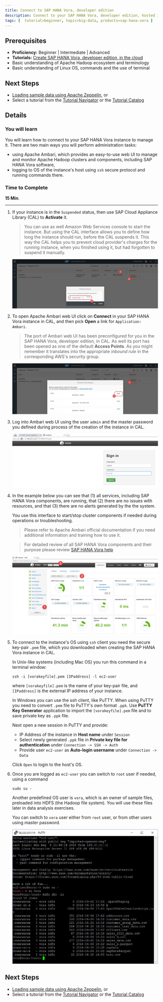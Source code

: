 ```yaml
---
title: Connect to SAP HANA Vora, developer edition
description: Connect to your SAP HANA Vora, developer edition, hosted in the public cloud
tags: [  tutorial>beginner, topic>big-data, products>sap-hana-vora ]
---
```

## Prerequisites  
 - **Proficiency:** Beginner | Intermediate | Advanced
 - **Tutorials:** [Create SAP HANA Vora, developer edition, in the cloud](http://go.sap.com/developer/tutorials/vora-setup-cloud.html)
 - Basic understanding of Apache Hadoop ecosystem and terminology
 - Basic understanding of Linux OS, commands and the use of terminal

## Next Steps
 - [Loading sample data using Apache Zeppelin](http://go.sap.com/developer/tutorials/vora-zeppelin-load-sample-data.html), or
 - Select a tutorial from the [Tutorial Navigator](http://go.sap.com/developer/tutorial-navigator.html) or the [Tutorial Catalog](http://go.sap.com/developer/tutorials.html)

## Details
### You will learn  
You will learn how to connect to your SAP HANA Vora instance to manage it. There are two main ways you will perform administration tasks:
 - using Apache Ambari, which provides an easy-to-use web UI to manage and monitor Apache Hadoop clusters and components, including SAP HANA Vora software,
 - logging to OS of the instance's host using `ssh` secure protocol and running commands there.

### Time to Complete
**15 Min**.

---

1. If your instance is in the `Suspended` status, then use SAP Cloud Appliance Library (CAL) to **Activate** it.

    >You can use as well Amazon Web Services console to start the instance. But using the CAL interface allows you to define how long the instance should run, before the CAL suspends it. This way the CAL helps you to prevent cloud provider's charges for the running instance, when you finished using it, but had forgotten to suspend it manually.

    ![Activating SAP HANA Vora instance in CAL](voraconnect01.jpg)

2. To open Apache Ambari web UI click on **Connect** in your SAP HANA Vora instance in CAL, and then pick **Open** a link for `Application: Ambari`.

    >The port of Ambari web UI has been preconfigured for you in the SAP HANA Vora, developer edition, in CAL. As well its port has been opened as one of the default **Access Points**. As you might remember it translates into the appropriate _inbound rule_ in the corresponding AWS's security group.

    ![Opening Apache Ambari from CAL cockpit](voraconnect02.jpg)

3. Log into Ambari web UI using the user `admin` and the master password you defined during process of the creation of the instance in CAL.

    ![Login into Apache Ambari pre-installed at SAP HANA Vora, developer edition](voraconnect03.jpg)

4. In the example below you can see that (1) all services, including SAP HANA Vora components, are running, that (2) there are no issues with resources, and that (3) there are no alerts generated by the the system.

    You use this interface to start/stop cluster components if needed during operations or troubleshooting.

    >Please refer to Apache Ambari official documentation if you need additional information and training how to use it.

    >For detailed review of all SAP HANA Vora components and their purpose please review [SAP HANA Vora help](http://help.sap.com/hana_vora_re)

    ![Apache Ambari web UI - main screen](voraconnect04.jpg)

5. To connect to the instance's OS using `ssh` client you need the secure key-pair `.pem` file, which you downloaded when creating the SAP HANA Vora instance in CAL.

    In Unix-like systems (including Mac OS) you run this command in a terminal window:
    ```shell
    ssh -i [vorakeyfile].pem [IPaddress] -l ec2-user
    ```
    where `[vorakeyfile].pem` is the name of your key-pair file, and `[IPaddress]` is the external IP address of your instance.

    In Windows you can use the ssh client, like PuTTY. When using PuTTY you need to convert `.pem` file to PuTTY's own format `.ppk`. Use **PuTTY Key Generator** application to import the `[vorakeyfile].pem` file and to save private key as `.ppk` file.

    Next open a new session in PuTTY and provide:
    - IP Address of the instance in **Host name** under `Session`
    - Select newly generated `.ppk` file in **Private key file for authentication** under `Connection -> SSH -> Auth`
    - Provide user `ec2-user` as **Auto-login username** under `Connection -> Data`

     Click `Open` to login to the host's OS.

6. Once you are logged as `ec2-user` you can switch to `root` user if needed, using a command
    ```shell
    sudo su -
    ```

    Another predefined OS user is `vora`, which is an owner of sample files, preloaded into HDFS (the Hadoop file system). You will use these files later in data analysis exercises.

    You can switch to `vora` user either from `root` user, or from other users using master password.

    ![ssh into SAP HANA Vora instance](voraconnect05.jpg)

## Next Steps
 - [Loading sample data using Apache Zeppelin](http://go.sap.com/developer/tutorials/vora-zeppelin-load-sample-data.html), or
 - Select a tutorial from the [Tutorial Navigator](http://go.sap.com/developer/tutorial-navigator.html) or the [Tutorial Catalog](http://go.sap.com/developer/tutorials.html)
